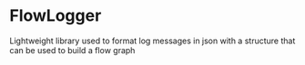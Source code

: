 # FlowLogger
Lightweight library used to format log messages in json with a structure that can be used to build a flow graph
